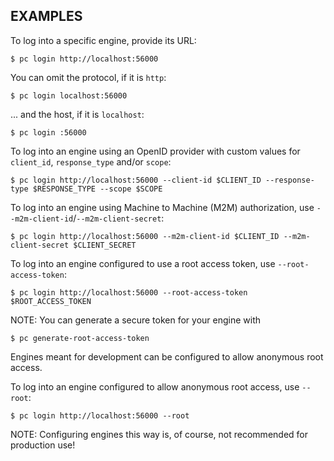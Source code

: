 ## EXAMPLES

To log into a specific engine, provide its URL:

    $ pc login http://localhost:56000

You can omit the protocol, if it is `http`:

    $ pc login localhost:56000

... and the host, if it is `localhost`:

    $ pc login :56000

To log into an engine using an OpenID provider with custom values for `client_id`, `response_type` and/or `scope`:

    $ pc login http://localhost:56000 --client-id $CLIENT_ID --response-type $RESPONSE_TYPE --scope $SCOPE

To log into an engine using Machine to Machine (M2M) authorization, use `--m2m-client-id`/`--m2m-client-secret`:

    $ pc login http://localhost:56000 --m2m-client-id $CLIENT_ID --m2m-client-secret $CLIENT_SECRET

To log into an engine configured to use a root access token, use `--root-access-token`:

    $ pc login http://localhost:56000 --root-access-token $ROOT_ACCESS_TOKEN

NOTE: You can generate a secure token for your engine with

    $ pc generate-root-access-token

Engines meant for development can be configured to allow anonymous root access.

To log into an engine configured to allow anonymous root access, use `--root`:

    $ pc login http://localhost:56000 --root

NOTE: Configuring engines this way is, of course, not recommended for production use!
